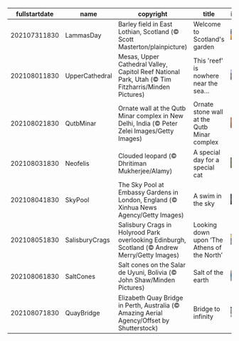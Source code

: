|fullstartdate|name|copyright|title|image|
|--|--|--|--|--|
202107311830|LammasDay|Barley field in East Lothian, Scotland (© Scott Masterton/plainpicture)|Welcome to Scotland's garden|![](/en-IN/2021/08/202107311830LammasDay.jpg)|
202108011830|UpperCathedral|Mesas, Upper Cathedral Valley, Capitol Reef National Park, Utah (© Tim Fitzharris/Minden Pictures)|This 'reef' is nowhere near the sea…|![](/en-IN/2021/08/202108011830UpperCathedral.jpg)|
202108021830|QutbMinar|Ornate wall at the Qutb Minar complex in New Delhi, India (© Peter Zelei Images/Getty Images)|Ornate stone wall at the Qutb Minar complex|![](/en-IN/2021/08/202108021830QutbMinar.jpg)|
202108031830|Neofelis|Clouded leopard (© Dhritiman Mukherjee/Alamy)|A special day for a special cat|![](/en-IN/2021/08/202108031830Neofelis.jpg)|
202108041830|SkyPool|The Sky Pool at Embassy Gardens in London, England (© Xinhua News Agency/Getty Images)|A swim in the sky|![](/en-IN/2021/08/202108041830SkyPool.jpg)|
202108051830|SalisburyCrags|Salisbury Crags in Holyrood Park overlooking Edinburgh, Scotland (© Andrew Merry/Getty Images)|Looking down upon ‘The Athens of the North’|![](/en-IN/2021/08/202108051830SalisburyCrags.jpg)|
202108061830|SaltCones|Salt cones on the Salar de Uyuni, Bolivia (© John Shaw/Minden Pictures)|Salt of the earth|![](/en-IN/2021/08/202108061830SaltCones.jpg)|
202108071830|QuayBridge|Elizabeth Quay Bridge in Perth, Australia (© Amazing Aerial Agency/Offset by Shutterstock)|Bridge to infinity|![](/en-IN/2021/08/202108071830QuayBridge.jpg)|
